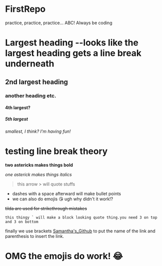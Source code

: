 # FirstRepo
practice, practice, practice...
ABC! Always be coding 
# Largest heading --looks like the largest heading gets a line break underneath
## 2nd largest heading

### another heading etc.

#### 4th largest?

##### 5th largest

###### smallest, I think? I'm having fun!

# testing line break theory

**two astericks makes things bold** 

*one asterick makes things italics*

>this arrow > will quote stuffs

- dashes with a space afterward will make bullet points
- we can also do emojis
:kissing_heart: 
ugh why didn't it work!?

~~tilda are used for strikethrough mistakes~~

```
this thingy ` will make a block looking quote thing.you need 3 on top and 3 on bottom
```
finally we use brackets [Samantha's_Github](https://github.com/oliva-sam/FirstRepo) to put the name of the link and parenthesis to insert the link. 

# OMG the emojis do work! :joy:










